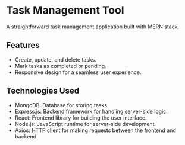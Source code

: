 # Task Management Tool

A straightforward task management application built with  MERN stack.

## Features

- Create, update, and delete tasks.
- Mark tasks as completed or pending.
- Responsive design for a seamless user experience.

  
## Technologies Used

- MongoDB: Database for storing tasks.
- Express.js: Backend framework for handling server-side logic.
- React: Frontend library for building the user interface.
- Node.js: JavaScript runtime for server-side development.
- Axios: HTTP client for making requests between the frontend and backend.
